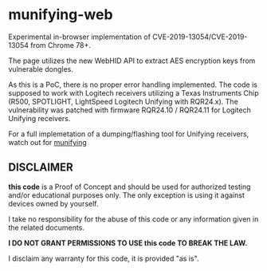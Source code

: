 # munifying-web

Experimental in-browser implementation of CVE-2019-13054/CVE-2019-13054 from Chrome 78+.

The page utilizes the new WebHID API to extract AES encryption keys from vulnerable dongles.

As this is a PoC, there is no proper error handling implemented. The code is supposed to
work with Logitech receivers utilizing a Texas Instruments Chip (R500, SPOTLIGHT, LightSpeed
Logitech Unifying with RQR24.x). The vulnerability was patched with firmware RQR24.10 / RQR24.11
for Logitech Unifying receivers.



For a full implemetation of a dumping/flashing tool for Unifying receivers, watch out for
[munifying](https://github.com/mame82/munifying)

## DISCLAIMER

**this code** is a Proof of Concept and should be used for authorized testing and/or 
educational purposes only. The only exception is using it against devices owned by yourself.

I take no responsibility for the abuse of this code or any information given in
the related documents. 

**I DO NOT GRANT PERMISSIONS TO USE this code TO BREAK THE LAW.**

I disclaim any warranty for this code, it is provided "as is".

